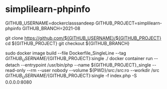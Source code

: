 # simplilearn-phpinfo
GITHUB_USERNAME=dockerclasssandeep
GITHUB_PROJECT=simplilearn-phpinfo
GITHUB_BRANCH=2021-08

git clone https://github.com/${GITHUB_USERNAME}/${GITHUB_PROJECT}
cd ${GITHUB_PROJECT}
git checkout ${GITHUB_BRANCH}

sudo docker image build --file Dockerfile_SingleLine --tag ${GITHUB_USERNAME}/${GITHUB_PROJECT}:single ./
docker container run --detach --entrypoint /usr/bin/php --name ${GITHUB_PROJECT}_single --read-only --rm --user nobody --volume ${PWD}/src:/src:ro --workdir /src ${GITHUB_USERNAME}/${GITHUB_PROJECT}:single -f index.php -S 0.0.0.0:8080
